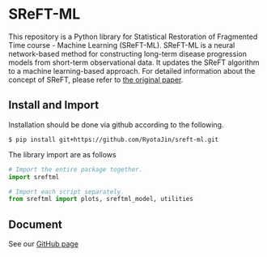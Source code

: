 # SReFT-ML
This repository is a Python library for Statistical Restoration of Fragmented Time course - Machine Learning (SReFT-ML). SReFT-ML is a neural network-based method for constructing long-term disease progression models from short-term observational data. It updates the SReFT algorithm to a machine learning-based approach. For detailed information about the concept of SReFT, please refer to [the original paper](https://ascpt.onlinelibrary.wiley.com/doi/10.1002/cpt.1166).


## Install and Import
Installation should be done via github according to the following.
```
$ pip install git+https://github.com/RyotaJin/sreft-ml.git
```

The library import are as follows
```python
# Import the entire package together.
import sreftml

# Import each script separately.
from sreftml import plots, sreftml_model, utilities
```

## Document
See our [GitHub page](https://ryotajin.github.io/sreft-ml/)
